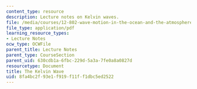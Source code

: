 ```yaml
---
content_type: resource
description: Lecture notes on Kelvin waves.
file: /media/courses/12-802-wave-motion-in-the-ocean-and-the-atmosphere-spring-2008/8fa4bc2f93e1f919f11ff1dbc5ed2522_MIT12_802S08_lec13.pdf
file_type: application/pdf
learning_resource_types:
- Lecture Notes
ocw_type: OCWFile
parent_title: Lecture Notes
parent_type: CourseSection
parent_uid: 630cdb1a-6fbc-229d-5a3a-7fe0a8a0827d
resourcetype: Document
title: The Kelvin Wave
uid: 8fa4bc2f-93e1-f919-f11f-f1dbc5ed2522
---
```

